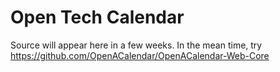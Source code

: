 # Open Tech Calendar



Source will appear here in a few weeks. In the mean time, try https://github.com/OpenACalendar/OpenACalendar-Web-Core

